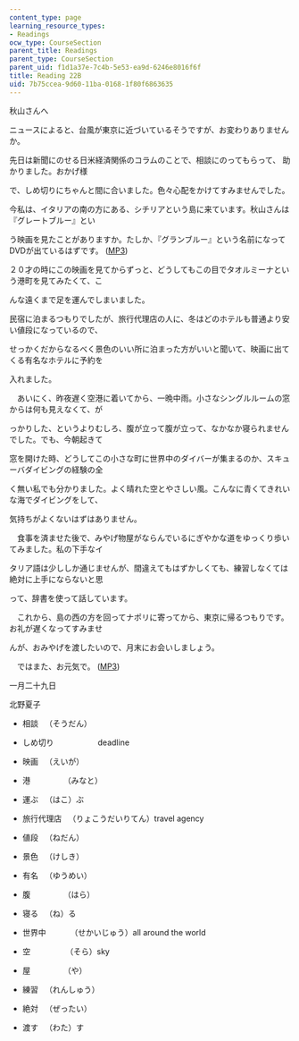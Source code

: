 ```yaml
---
content_type: page
learning_resource_types:
- Readings
ocw_type: CourseSection
parent_title: Readings
parent_type: CourseSection
parent_uid: f1d1a37e-7c4b-5e53-ea9d-6246e8016f6f
title: Reading 22B
uid: 7b75ccea-9d60-11ba-0168-1f80f6863635
---
```


秋山さんへ

ニュースによると、台風が東京に近づいているそうですが、お変わりありませんか。

先日は新聞にのせる日米経済関係のコラムのことで、相談にのってもらって、 助かりました。おかげ様

で、しめ切りにちゃんと間に合いました。色々心配をかけてすみませんでした。

今私は、イタリアの南の方にある、シチリアという島に来ています。秋山さんは『グレートブルー』とい

う映画を見たことがありますか。たしか、『グランブルー』という名前になってDVDが出ているはずです。 ([MP3](/ans7870/21f/21f.505/f05/audio/Lesson22B-1.mp3))

２０才の時にこの映画を見てからずっと、どうしてもこの目でタオルミーナという港町を見てみたくて、こ

んな遠くまで足を運んでしまいました。

民宿に泊まるつもりでしたが、旅行代理店の人に、冬はどのホテルも普通より安い値段になっているので、

せっかくだからなるべく景色のいい所に泊まった方がいいと聞いて、映画に出てくる有名なホテルに予約を

入れました。

　あいにく、昨夜遅く空港に着いてから、一晩中雨。小さなシングルルームの窓からは何も見えなくて、が

っかりした、というよりむしろ、腹が立って腹が立って、なかなか寝られませんでした。でも、今朝起きて

窓を開けた時、どうしてこの小さな町に世界中のダイバーが集まるのか、スキューバダイビングの経験の全

く無い私でも分かりました。よく晴れた空とやさしい風。こんなに青くてきれいな海でダイビングをして、

気持ちがよくないはずはありません。

　食事を済ませた後で、みやげ物屋がならんでいるにぎやかな道をゆっくり歩いてみました。私の下手なイ

タリア語は少ししか通じませんが、間違えてもはずかしくても、練習しなくては絶対に上手にならないと思

って、辞書を使って話しています。

　これから、島の西の方を回ってナポリに寄ってから、東京に帰るつもりです。お礼が遅くなってすみませ

んが、おみやげを渡したいので、月末にお会いしましょう。

　ではまた、お元気で。 ([MP3](/ans7870/21f/21f.505/f05/audio/Lesson22B-2.mp3))

一月二十九日

北野夏子

*   相談   （そうだん）
    
*   しめ切り                    deadline
    
*   映画   （えいが）
    
*   港               （みなと）
    
*   運ぶ   （はこ）ぶ
    
*   旅行代理店   （りょこうだいりてん）travel agency
    
*   値段   （ねだん）
    
*   景色   （けしき）
    
*   有名   （ゆうめい）
    
*   腹               （はら）
    
*   寝る   （ね）る
    
*   世界中           （せかいじゅう）all around the world
    
*   空                （そら）sky
    
*   屋               （や）
    
*   練習   （れんしゅう）
    
*   絶対   （ぜったい）
    
*   渡す   （わた）す